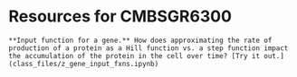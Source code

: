 <!-- Global site tag (gtag.js) - Google Analytics -->
<script async src="https://www.googletagmanager.com/gtag/js?id=G-YXZFB7HB4L"></script>
<script>
  window.dataLayer = window.dataLayer || [];
  function gtag(){dataLayer.push(arguments);}
  gtag('js', new Date());

  gtag('config', 'G-YXZFB7HB4L');
</script>

# Resources for CMBSGR6300

```{div} full-width
**Input function for a gene.** How does approximating the rate of production of a protein as a Hill function vs. a step function impact the accumulation of the protein in the cell over time? [Try it out.](class_files/z_gene_input_fxns.ipynb)

``` 
